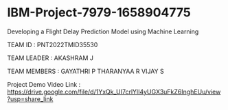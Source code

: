 # IBM-Project-7979-1658904775
Developing a Flight Delay Prediction Model using Machine Learning


TEAM ID : PNT2022TMID35530


        
TEAM LEADER : AKASHRAM J

TEAM MEMBERS :
              GAYATHRI P 
              THARANYAA R 
              VIJAY S


Project Demo Video Link : https://drive.google.com/file/d/1YxQk_UI7crlYlI4yUGX3uFkZ6InghEUu/view?usp=share_link



